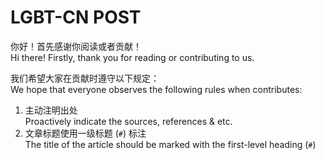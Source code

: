 # LGBT-CN POST

你好！首先感谢你阅读或者贡献！  
Hi there! Firstly, thank you for reading or contributing to us.

我们希望大家在贡献时遵守以下规定：  
We hope that everyone observes the following rules when contributes:

1. 主动注明出处  
Proactively indicate the sources, references & etc.
1. 文章标题使用一级标题 (`#`) 标注  
The title of the article should be marked with the first-level heading (`#`)
